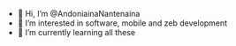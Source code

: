 - 👋 Hi, I’m @AndoniainaNantenaina
- 👀 I’m interested in software, mobile and zeb development
- 🌱 I’m currently learning all these

<!---
AndoniainaNantenaina/AndoniainaNantenaina is a ✨ special ✨ repository because its `README.md` (this file) appears on your GitHub profile.
You can click the Preview link to take a look at your changes.
--->
